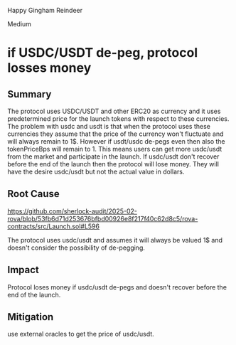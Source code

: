 Happy Gingham Reindeer

Medium

# if USDC/USDT de-peg, protocol losses money

## Summary

The protocol uses USDC/USDT and other ERC20 as currency and it uses predetermined price for the launch tokens with respect to these currencies.
The problem with usdc and usdt is that when the protocol uses these currencies they assume that the price of the currency won't fluctuate and will always remain to 1$. However if usdt/usdc de-pegs even then also the tokenPriceBps will remain to 1. This means users can get more usdc/usdt from the market and participate in the launch. If usdc/usdt don't recover before the end of the launch then the protocol will lose money. They will have the desire usdc/usdt but not the actual value in dollars.

## Root Cause

https://github.com/sherlock-audit/2025-02-rova/blob/53fb6d71d253676bfbd00926e8f217f40c62d8c5/rova-contracts/src/Launch.sol#L596

The protocol uses usdc/usdt and assumes it will always be valued 1$ and doesn't consider the possibility of de-pegging.

## Impact

Protocol loses money if usdc/usdt de-pegs and doesn't recover before the end of the launch.

## Mitigation

use external oracles to get the price of usdc/usdt.